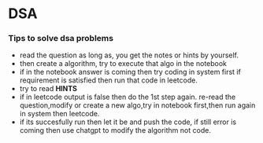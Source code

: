 # DSA

### Tips to solve dsa problems
* read the question as long as, you get the notes or hints by yourself.
* then create a algorithm, try to execute that algo in the notebook
* if in the notebook answer is coming then try coding in system first if requirement is satisfied then run that code in leetcode.
* try to read **HINTS** 
* if in leetcode output is false then do the 1st step again. re-read the question,modify or create a new algo,try in notebook first,then run again in system then leetcode.
* if its succesfully run then let it be and push the code, if still error is coming then use chatgpt to modify the algorithm not code.